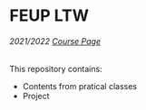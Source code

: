 # FEUP LTW

###### 2021/2022 <a href="https://sigarra.up.pt/feup/pt/ucurr_geral.ficha_uc_view?pv_ocorrencia_id=501681">Course Page</a>

This repository contains:
- Contents from pratical classes
- Project
